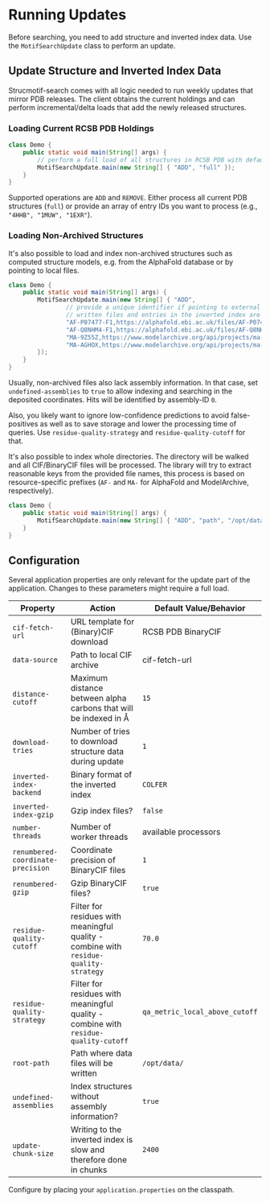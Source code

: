 # Running Updates
Before searching, you need to add structure and inverted index data. Use the `MotifSearchUpdate` class to perform an
update.

## Update Structure and Inverted Index Data
Strucmotif-search comes with all logic needed to run weekly updates that mirror PDB releases. The client obtains the
current holdings and can perform incremental/delta loads that add the newly released structures.

### Loading Current RCSB PDB Holdings
```java
class Demo {
    public static void main(String[] args) {
        // perform a full load of all structures in RCSB PDB with default configuration
        MotifSearchUpdate.main(new String[] { "ADD", "full" });
    }
}
```

Supported operations are `ADD` and `REMOVE`. Either process all current PDB structures (`full`) or provide an array of
entry IDs you want to process (e.g., `"4HHB", "1MUW", "1EXR"`).

### Loading Non-Archived Structures
It's also possible to load and index non-archived structures such as computed structure models, e.g. from the AlphaFold
database or by pointing to local files.

```java
class Demo {
    public static void main(String[] args) {
        MotifSearchUpdate.main(new String[] { "ADD",
                // provide a unique identifier if pointing to external files
                // written files and entries in the inverted index are identified by this key
                "AF-P07477-F1,https://alphafold.ebi.ac.uk/files/AF-P07477-F1-model_v1.cif",
                "AF-Q8NHM4-F1,https://alphafold.ebi.ac.uk/files/AF-Q8NHM4-F1-model_v1.cif",
                "MA-9Z55Z,https://www.modelarchive.org/api/projects/ma-9z55z?type=basic__model_file_name",
                "MA-AGHOX,https://www.modelarchive.org/api/projects/ma-aghox?type=basic__model_file_name"
        });
    }
}
```

Usually, non-archived files also lack assembly information. In that case, set `undefined-assemblies` to `true` to allow
indexing and searching in the deposited coordinates. Hits will be identified by assembly-ID `0`.

Also, you likely want to ignore low-confidence predictions to avoid false-positives as well as to save storage and 
lower the processing time of queries. Use `residue-quality-strategy` and `residue-quality-cutoff` for that.

It's also possible to index whole directories. The directory will be walked and all CIF/BinaryCIF files will be 
processed. The library will try to extract reasonable keys from the provided file names, this process is based on 
resource-specific prefixes (`AF-` and `MA-` for AlphaFold and ModelArchive, respectively).
```java
class Demo {
    public static void main(String[] args) {
        MotifSearchUpdate.main(new String[] { "ADD", "path", "/opt/data/pdb/" });
    }
}
```

## Configuration
Several application properties are only relevant for the update part of the application. Changes to these parameters 
might require a full load.

| Property     | Action | Default Value/Behavior |
| -----------  | ------ | ------- |
| `cif-fetch-url` | URL template for (Binary)CIF download | RCSB PDB BinaryCIF |
| `data-source` | Path to local CIF archive | cif-fetch-url |
| `distance-cutoff` | Maximum distance between alpha carbons that will be indexed in Å | `15` |
| `download-tries` | Number of tries to download structure data during update | `1` |
| `inverted-index-backend` | Binary format of the inverted index | `COLFER` |
| `inverted-index-gzip` | Gzip index files? | `false` |
| `number-threads` | Number of worker threads | available processors |
| `renumbered-coordinate-precision` | Coordinate precision of BinaryCIF files | `1` |
| `renumbered-gzip` | Gzip BinaryCIF files? | `true` |
| `residue-quality-cutoff` | Filter for residues with meaningful quality - combine with `residue-quality-strategy` | `70.0` |
| `residue-quality-strategy` | Filter for residues with meaningful quality - combine with `residue-quality-cutoff` | `qa_metric_local_above_cutoff` |
| `root-path` | Path where data files will be written | `/opt/data/` |
| `undefined-assemblies` | Index structures without assembly information? | `true` |
| `update-chunk-size` | Writing to the inverted index is slow and therefore done in chunks | `2400` |

Configure by placing your `application.properties` on the classpath.